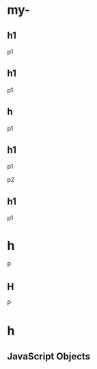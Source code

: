 # my-<!DOCTYPE html>
<html>
<body>

<h2>h1</h2>
<p>p1</p>

<p id="demo"></p>

<script>
document.getElementById("demo").innerHTML = 45+ 6986;
</script>

</body>
</html> 
<!DOCTYPE html>
<html>
<body>

<h2>h1</h2>
<p>p1.</p>

<script>
alert(5 + 6);
</script>
</body>
</html> 

<!DOCTYPE html>
<html>
<body>

<h2>h</h2>

<p>p1</p>

<p id="demo"></p>

<script>
 x = F1(1, 1);
document.getElementById("demo").innerHTML = x;

function F1(a, b)
  {
  return a * b;
}
</script>

</body>
</html>

<!DOCTYPE html>
<html>
<body>

<h2>h1</h2>

<p>p1</p>

<p>p2</p>

<p id="demo"></p>

<script>
const person = 
  {
  firstName: "John",
  lastName : "Doe",
  id     :  5566
};

document.getElementById("demo").innerHTML =
person.firstName + " " + person.lastName;
</script>

</body>
</html>

<!DOCTYPE html>
<html>
<body>

<h2>h1</h2>

<p>p1</p>

<p id="demo"></p>

<script>
const person =
  {
  firstName: "John",
  lastName : "Doe",
  id     : 5566,
  fullName : function() {
    return this.firstName + " " + this.lastName;
  }
};


document.getElementById("demo").innerHTML = person.fullName;
</script>

</body>
</html>

<!DOCTYPE html>
<html>
 <body>
  <h1> h</h1>
  <p1>P</p1>
  <p id=demo></p>
  <script>
    var x = myfunction(1,2);
   document.getElementbyId("demo")inner.HTMl= x;
   function myfunction (a,b)
   {
   return a *b ;
   }
   </script>
 </body>
 </html>
 
 <!DOCTYPE html>
<html>
<body>

<h2>H</h2>

<p>P</p>

<p id="demo1"></p>

<p id="demo2"></p>

<script>
myFunction();

function myFunction() {
  let carName = "BMW";
  document.getElementById("demo1").innerHTML =
  typeof carName + " " + carName;
}

document.getElementById("demo2").innerHTML =
typeof carName;
</script>

</body>
</html>

<!DOCTYPE HTML>
<html>
<body>
 <h1>h</h1>

<p id ="demo"></p>

 <script>
  const car= { company:"audi", model:"q3",color : "white"};
  document,getElementById("demo).innerHTML = the car name is " + car.name;
 </script>
 
 </body>
 </html>
  
  

 <!DOCTYPE html>
<html>
<body>

<h2>JavaScript Objects</h2>

<p id="demo"></p>

<script>
const car = {type:"Fiat", model:"500", color:"white"};
document.getElementById("demo").innerHTML = "The car type is " + car.type;
</script>

</body>
</html>

  



